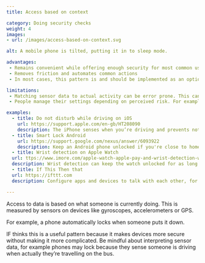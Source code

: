 ```yaml
---
title: Access based on context

category: Doing security checks
weight: 4
images:
- url: /images/access-based-on-context.svg

alt: A mobile phone is tilted, putting it in to sleep mode.

advantages:
 - Remains convenient while offering enough security for most common users
 - Removes friction and automates common actions
 - In most cases, this pattern is and should be implemented as an optional service that people can enable or disable

limitations:
 - Matching sensor data to actual activity can be error prone. This can lead to a higher rate of access than may be intended
 - People manage their settings depending on perceived risk. For example, setting your phone to stay unlocked while at home might make it possible for guests in your home to access information on it

examples:
  - title: Do not disturb while driving on iOS
    url: https://support.apple.com/en-gb/HT208090
    description: The iPhone senses when you’re driving and prevents notifications
  - title: Smart Lock Android
    url: https://support.google.com/nexus/answer/6093922
    description: Keep an Android phone unlocked if you're close to home or the phone is in your pocket
  - title: Wrist detection on Apple Watch
  url: ttps://www.imore.com/apple-watch-apple-pay-and-wrist-detection-what-you-need-know
  description: Wrist detection can keep the watch unlocked for as long as the screen is on or it maintains skin contact
  - title: If This Then that
  url: https://ifttt.com
  description: Configure apps and devices to talk with each other, for example to play Spotify when you arrive home

---
```


Access to data is based on what someone is currently doing. This is measured by sensors on devices like gyroscopes, accelerometers or GPS.

For example, a phone automatically locks when someone puts it down.

IF thinks this is a useful pattern because it makes devices more secure without making it more complicated. Be mindful about interpreting sensor data, for example phones may lock because they sense someone is driving when actually they’re travelling on the bus.
